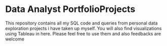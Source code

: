 # Data Analyst PortfolioProjects

This repository contains all my SQL code and queries from personal data exploration projects i have taken up myself. 
You will also find visualizations using Tableau in here.
Please feel free to use them and also feedbacks are welcome


